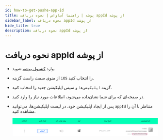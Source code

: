 ```yaml
---
id: how-to-get-pushe-app-id
title: پوشه | راهنما آی‌اواس | نحوه دریافت appId از پوشه 
sidebar_label: نحوه دریافت appId از پوشه
hide_title: true
description: نحوه دریافت appId از پوشه
---
```


# نحوه دریافت appId از پوشه

* وارد [کنسول پوشه](https://console.pushe.co) شوید.
* از منوی سمت راست گزینه `iOS` را انتخاب کنید.
* گزینه `اپلیکیشن‌ها` و سپس اپلیکیشن جدید را انتخاب کنید.
* در صفحه‌ای که برای شما نشان‌داده می‌شود، اطلاعات مورد نیاز را وارد کنید.
* پس از ایجاد اپلیکیشن خود، در لیست اپلیکیشن‌ها، می‌توانید `appId` متناظر با آن را مشاهده کنید.

    ![create app in firebase](/img/ios/pushe-appId.png)